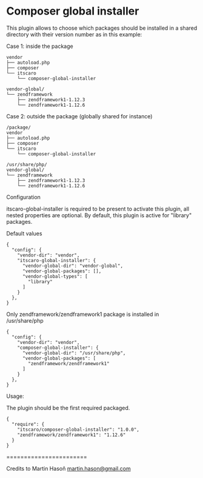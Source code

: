 Composer global installer
=======================

This plugin allows to choose which packages should be installed in a shared directory with their version number as in this example:

Case 1: inside the package
```
vendor
├── autoload.php
├── composer
└── itscaro
    └── composer-global-installer

vendor-global/
└── zendframework
    ├── zendframework1-1.12.3
    └── zendframework1-1.12.6
```
Case 2: outside the package (globally shared for instance)
```
/package/
vendor
├── autoload.php
├── composer
└── itscaro
    └── composer-global-installer

/usr/share/php/
vendor-global/
└── zendframework
    ├── zendframework1-1.12.3
    └── zendframework1-1.12.6
```

Configuration

itscaro-global-installer is required to be present to activate this plugin, all nested properties are optional. By default, this plugin is active for "library" packages.

Default values

```
{
  "config": {
    "vendor-dir": "vendor",
    "itscaro-global-installer": {
      "vendor-global-dir": "vendor-global",
      "vendor-global-packages": [],
      "vendor-global-types": [
        "library"
      ]
    }
  },
}
```

Only zendframework/zendframework1 package is installed in /usr/share/php
```
{
  "config": {
    "vendor-dir": "vendor",
    "composer-global-installer": {
      "vendor-global-dir": "/usr/share/php",
      "vendor-global-packages": [
        "zendframework/zendframework1"
      ]
    }
  },
}
```

Usage:

The plugin should be the first required packaged.

```
{
  "require": {
    "itscaro/composer-global-installer": "1.0.0",
    "zendframework/zendframework1": "1.12.6"
  }
}
```

=======================

Credits to Martin Hasoň <martin.hason@gmail.com>
